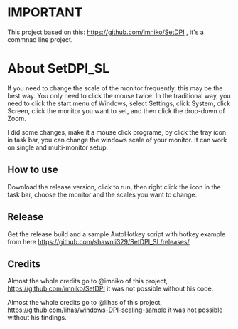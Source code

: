 # IMPORTANT

This project based on this: https://github.com/imniko/SetDPI , it's a commnad line project.

# About SetDPI_SL

If you need to change the scale of the monitor frequently, this may be the best way. You only need to click the mouse twice. In the traditional way, you need to click the start menu of Windows, select Settings, click System, click Screen, click the monitor you want to set, and then click the drop-down of Zoom.

I did some changes, make it a mouse click programe, by click the tray icon in task bar, you can change the windows scale of your monitor. It can work on single and multi-monitor setup.

## How to use

Download the release version, click to run, then right click the icon in the task bar, choose the monitor and the scales you want to change.

## Release

Get the release build and a sample AutoHotkey script with hotkey example from here https://github.com/shawnli329/SetDPI_SL/releases/

## Credits


Almost the whole credits go to @imniko of this project, https://github.com/imniko/SetDPI it was not possible without his code.

Almost the whole credits go to @lihas of this project, https://github.com/lihas/windows-DPI-scaling-sample it was not possible without his findings.
